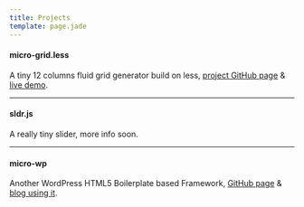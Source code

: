 ```yaml
---
title: Projects
template: page.jade
---
```


#### micro-grid.less
A tiny 12 columns fluid grid generator build on less, [project GitHub page](http://github.com/thinkxl/micro-grid) & [live demo](http://thinkxl.github.io/micro-grid).

----

#### sldr.js 
A really tiny slider, more info soon.

----

#### micro-wp
Another WordPress HTML5 Boilerplate based Framework, [GitHub page](http://github.com/thinkxl/micro) & [blog using it](http://ricoyfeliz.net).
